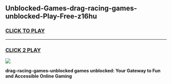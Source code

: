 
## Unblocked-Games-drag-racing-games-unblocked-Play-Free-z16hu
<h3>
<a href="https://premium76.site?title=drag-racing-games-unblocked&ref=19M">CLICK TO PLAY</a></h3>
<hr>

<h3>
<a href="https://premium76.site?title=drag-racing-games-unblocked&ref=19M">CLICK 2 PLAY</a>
  
</h3>

<a href="https://premium76.site?title=drag-racing-games-unblocked&ref=19M"><img src="https://clearcache.store/games.png"></a>


**drag-racing-games-unblocked games unblocked: Your Gateway to Fun and Accessible Online Gaming**
